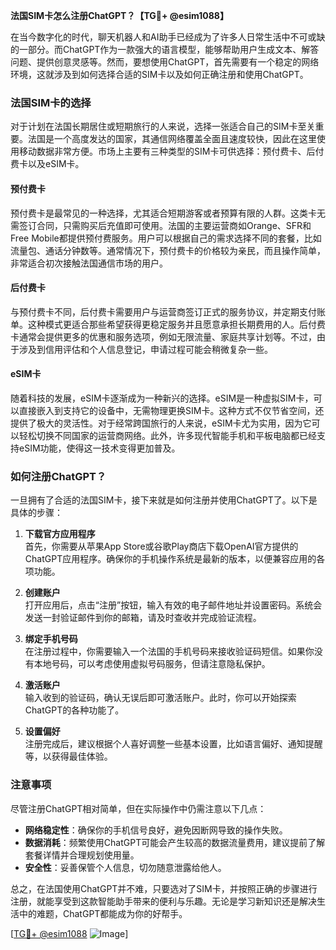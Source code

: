 **法国SIM卡怎么注册ChatGPT？【TG💪+ @esim1088】**

在当今数字化的时代，聊天机器人和AI助手已经成为了许多人日常生活中不可或缺的一部分。而ChatGPT作为一款强大的语言模型，能够帮助用户生成文本、解答问题、提供创意灵感等。然而，要想使用ChatGPT，首先需要有一个稳定的网络环境，这就涉及到如何选择合适的SIM卡以及如何正确注册和使用ChatGPT。

### 法国SIM卡的选择

对于计划在法国长期居住或短期旅行的人来说，选择一张适合自己的SIM卡至关重要。法国是一个高度发达的国家，其通信网络覆盖全面且速度较快，因此在这里使用移动数据非常方便。市场上主要有三种类型的SIM卡可供选择：预付费卡、后付费卡以及eSIM卡。

#### 预付费卡

预付费卡是最常见的一种选择，尤其适合短期游客或者预算有限的人群。这类卡无需签订合同，只需购买后充值即可使用。法国的主要运营商如Orange、SFR和Free Mobile都提供预付费服务。用户可以根据自己的需求选择不同的套餐，比如流量包、通话分钟数等。通常情况下，预付费卡的价格较为亲民，而且操作简单，非常适合初次接触法国通信市场的用户。

#### 后付费卡

与预付费卡不同，后付费卡需要用户与运营商签订正式的服务协议，并定期支付账单。这种模式更适合那些希望获得更稳定服务并且愿意承担长期费用的人。后付费卡通常会提供更多的优惠和服务选项，例如无限流量、家庭共享计划等。不过，由于涉及到信用评估和个人信息登记，申请过程可能会稍微复杂一些。

#### eSIM卡

随着科技的发展，eSIM卡逐渐成为一种新兴的选择。eSIM是一种虚拟SIM卡，可以直接嵌入到支持它的设备中，无需物理更换SIM卡。这种方式不仅节省空间，还提供了极大的灵活性。对于经常跨国旅行的人来说，eSIM卡尤为实用，因为它可以轻松切换不同国家的运营商网络。此外，许多现代智能手机和平板电脑都已经支持eSIM功能，使得这一技术变得更加普及。

### 如何注册ChatGPT？

一旦拥有了合适的法国SIM卡，接下来就是如何注册并使用ChatGPT了。以下是具体的步骤：

1. **下载官方应用程序**  
   首先，你需要从苹果App Store或谷歌Play商店下载OpenAI官方提供的ChatGPT应用程序。确保你的手机操作系统是最新的版本，以便兼容应用的各项功能。

2. **创建账户**  
   打开应用后，点击“注册”按钮，输入有效的电子邮件地址并设置密码。系统会发送一封验证邮件到你的邮箱，请及时查收并完成验证流程。

3. **绑定手机号码**  
   在注册过程中，你需要输入一个法国的手机号码来接收验证码短信。如果你没有本地号码，可以考虑使用虚拟号码服务，但请注意隐私保护。

4. **激活账户**  
   输入收到的验证码，确认无误后即可激活账户。此时，你可以开始探索ChatGPT的各种功能了。

5. **设置偏好**  
   注册完成后，建议根据个人喜好调整一些基本设置，比如语言偏好、通知提醒等，以获得最佳体验。

### 注意事项

尽管注册ChatGPT相对简单，但在实际操作中仍需注意以下几点：

- **网络稳定性**：确保你的手机信号良好，避免因断网导致的操作失败。
- **数据消耗**：频繁使用ChatGPT可能会产生较高的数据流量费用，建议提前了解套餐详情并合理规划使用量。
- **安全性**：妥善保管个人信息，切勿随意泄露给他人。

总之，在法国使用ChatGPT并不难，只要选对了SIM卡，并按照正确的步骤进行注册，就能享受到这款智能助手带来的便利与乐趣。无论是学习新知识还是解决生活中的难题，ChatGPT都能成为你的好帮手。

[[TG💪+ @esim1088](https://t.me/s/esim1088) ![Image](https://i.postimg.cc/4NQfJmqS/Snipaste-2025-05-13-00-14-12.png)]